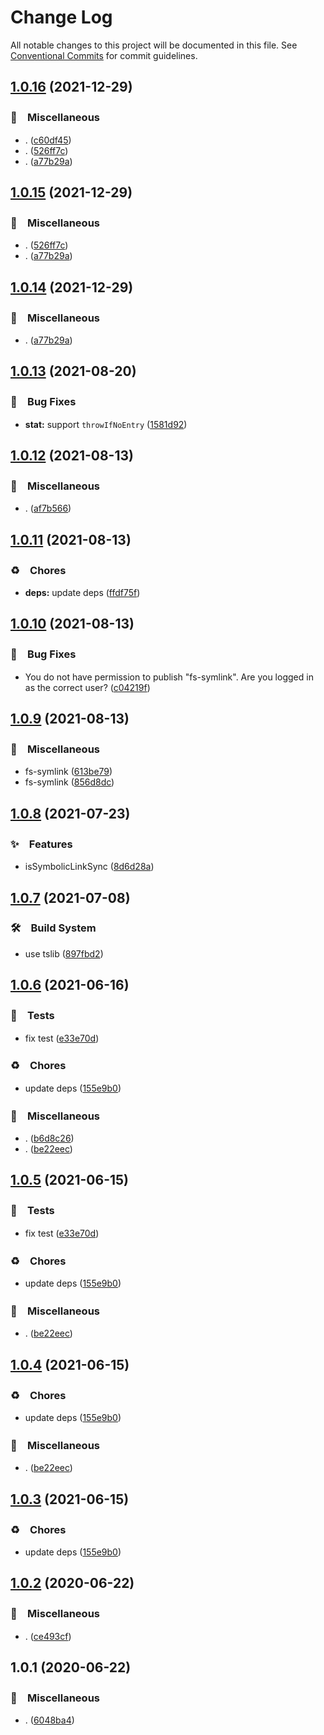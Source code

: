 # Change Log

All notable changes to this project will be documented in this file.
See [Conventional Commits](https://conventionalcommits.org) for commit guidelines.

## [1.0.16](https://github.com/bluelovers/ws-iconv/compare/fs-stat@1.0.13...fs-stat@1.0.16) (2021-12-29)


### 🔖　Miscellaneous

* . ([c60df45](https://github.com/bluelovers/ws-iconv/commit/c60df451cb6728e0c28522bba043feaad4a883e0))
* . ([526ff7c](https://github.com/bluelovers/ws-iconv/commit/526ff7c919a83f407386c2e872170813bfc575d0))
* . ([a77b29a](https://github.com/bluelovers/ws-iconv/commit/a77b29ae69eb4e0c87d5120618c699273637510a))





## [1.0.15](https://github.com/bluelovers/ws-iconv/compare/fs-stat@1.0.13...fs-stat@1.0.15) (2021-12-29)


### 🔖　Miscellaneous

* . ([526ff7c](https://github.com/bluelovers/ws-iconv/commit/526ff7c919a83f407386c2e872170813bfc575d0))
* . ([a77b29a](https://github.com/bluelovers/ws-iconv/commit/a77b29ae69eb4e0c87d5120618c699273637510a))





## [1.0.14](https://github.com/bluelovers/ws-iconv/compare/fs-stat@1.0.13...fs-stat@1.0.14) (2021-12-29)


### 🔖　Miscellaneous

* . ([a77b29a](https://github.com/bluelovers/ws-iconv/commit/a77b29ae69eb4e0c87d5120618c699273637510a))





## [1.0.13](https://github.com/bluelovers/ws-iconv/compare/fs-stat@1.0.12...fs-stat@1.0.13) (2021-08-20)


### 🐛　Bug Fixes

* **stat:** support `throwIfNoEntry` ([1581d92](https://github.com/bluelovers/ws-iconv/commit/1581d92553222f767dc7c9b6c03dc000a595b0a4))





## [1.0.12](https://github.com/bluelovers/ws-iconv/compare/fs-stat@1.0.11...fs-stat@1.0.12) (2021-08-13)


### 🔖　Miscellaneous

* . ([af7b566](https://github.com/bluelovers/ws-iconv/commit/af7b56695d6f14f0b7f3afb4cce981d8a7fa0c70))





## [1.0.11](https://github.com/bluelovers/ws-iconv/compare/fs-stat@1.0.10...fs-stat@1.0.11) (2021-08-13)


### ♻️　Chores

* **deps:** update deps ([ffdf75f](https://github.com/bluelovers/ws-iconv/commit/ffdf75f27917b2698690436b66df040f2cc5cebc))





## [1.0.10](https://github.com/bluelovers/ws-iconv/compare/fs-stat@1.0.9...fs-stat@1.0.10) (2021-08-13)


### 🐛　Bug Fixes

* You do not have permission to publish "fs-symlink". Are you logged in as the correct user? ([c04219f](https://github.com/bluelovers/ws-iconv/commit/c04219fd4047650db80e3915997dcfacdc7f7700))





## [1.0.9](https://github.com/bluelovers/ws-iconv/compare/fs-stat@1.0.8...fs-stat@1.0.9) (2021-08-13)


### 🔖　Miscellaneous

* fs-symlink ([613be79](https://github.com/bluelovers/ws-iconv/commit/613be79a34f9eff71ad24dc5efc19cc80098c0fd))
* fs-symlink ([856d8dc](https://github.com/bluelovers/ws-iconv/commit/856d8dc8d543a71833c92507fb844956623835f3))





## [1.0.8](https://github.com/bluelovers/ws-iconv/compare/fs-stat@1.0.7...fs-stat@1.0.8) (2021-07-23)


### ✨　Features

* isSymbolicLinkSync ([8d6d28a](https://github.com/bluelovers/ws-iconv/commit/8d6d28ac1b7f9a4ca2d430c695882146cf11d310))





## [1.0.7](https://github.com/bluelovers/ws-iconv/compare/fs-stat@1.0.6...fs-stat@1.0.7) (2021-07-08)


### 🛠　Build System

* use tslib ([897fbd2](https://github.com/bluelovers/ws-iconv/commit/897fbd2808c31f284dd368759f715c450b033e5e))





## [1.0.6](https://github.com/bluelovers/ws-iconv/compare/fs-stat@1.0.2...fs-stat@1.0.6) (2021-06-16)


### 🚨　Tests

* fix test ([e33e70d](https://github.com/bluelovers/ws-iconv/commit/e33e70ddfe12175c4dfc5eb6375a2015b147eded))


### ♻️　Chores

* update deps ([155e9b0](https://github.com/bluelovers/ws-iconv/commit/155e9b0a1aaf956c9d660dee61c59ef998b77131))


### 🔖　Miscellaneous

* . ([b6d8c26](https://github.com/bluelovers/ws-iconv/commit/b6d8c260f2ae71e650af52391117e1ba018955ff))
* . ([be22eec](https://github.com/bluelovers/ws-iconv/commit/be22eec8fe89b92477c48fe46b3e533408338ed3))





## [1.0.5](https://github.com/bluelovers/ws-iconv/compare/fs-stat@1.0.2...fs-stat@1.0.5) (2021-06-15)


### 🚨　Tests

* fix test ([e33e70d](https://github.com/bluelovers/ws-iconv/commit/e33e70ddfe12175c4dfc5eb6375a2015b147eded))


### ♻️　Chores

* update deps ([155e9b0](https://github.com/bluelovers/ws-iconv/commit/155e9b0a1aaf956c9d660dee61c59ef998b77131))


### 🔖　Miscellaneous

* . ([be22eec](https://github.com/bluelovers/ws-iconv/commit/be22eec8fe89b92477c48fe46b3e533408338ed3))





## [1.0.4](https://github.com/bluelovers/ws-iconv/compare/fs-stat@1.0.2...fs-stat@1.0.4) (2021-06-15)


### ♻️　Chores

* update deps ([155e9b0](https://github.com/bluelovers/ws-iconv/commit/155e9b0a1aaf956c9d660dee61c59ef998b77131))


### 🔖　Miscellaneous

* . ([be22eec](https://github.com/bluelovers/ws-iconv/commit/be22eec8fe89b92477c48fe46b3e533408338ed3))





## [1.0.3](https://github.com/bluelovers/ws-iconv/compare/fs-stat@1.0.2...fs-stat@1.0.3) (2021-06-15)


### ♻️　Chores

* update deps ([155e9b0](https://github.com/bluelovers/ws-iconv/commit/155e9b0a1aaf956c9d660dee61c59ef998b77131))





## [1.0.2](https://github.com/bluelovers/ws-iconv/compare/fs-stat@1.0.1...fs-stat@1.0.2) (2020-06-22)


### 🔖　Miscellaneous

* . ([ce493cf](https://github.com/bluelovers/ws-iconv/commit/ce493cf683a8fb178a03882fa17560f4ca8bc7be))





## 1.0.1 (2020-06-22)


### 🔖　Miscellaneous

* . ([6048ba4](https://github.com/bluelovers/ws-iconv/commit/6048ba46d5338f134b3d7fc302137adf4827d152))
